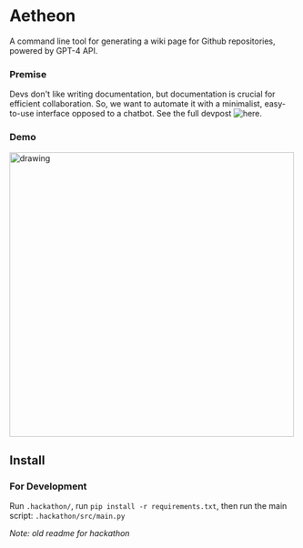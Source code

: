 # Aetheon

A command line tool for generating a wiki page for Github repositories, powered by GPT-4 API.

### Premise

Devs don't like writing documentation, but documentation is crucial for efficient collaboration. So, we want to automate it with a minimalist, easy-to-use interface opposed to a chatbot. See the full devpost ![here](https://devpost.com/software/3lm-3-lazy-monks).

### Demo
<!-- ![](3lm_demo.gif) -->
<img src="3lm_demo.gif" alt="drawing" width="500"/>


## Install

### For Development
Run `.hackathon/`, run `pip install -r requirements.txt`, then run the main script: `.hackathon/src/main.py`


*Note: old readme for hackathon*

